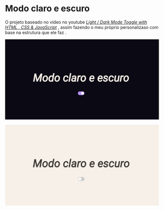 # Modo claro e escuro

O projeto baseado no vídeo no youtube <a href="https://www.youtube.com/watch?v=UoVS0J6DJdo&list=PLMdSGKM6_l2wnVgA7cKSZBewq3A6H9xdw&index=30&ab_channel=Plantpot"><i>Light / Dark Mode Toggle with HTML , CSS & JavaScript</i></a><span> , assim fazendo o meu próprio personalizaso com base na estrutura que ele faz .

![Resume cv](/Imag/Modo-Escuro.jpg)

![Resume cv](/Imag/Modo-Claro.jpg)
